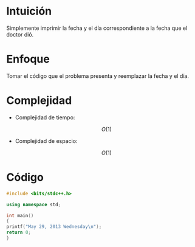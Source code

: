 # Intuición
<!-- Describe your first thoughts on how to solve this problem. -->
Simplemente imprimir la fecha y el día correspondiente a la fecha que el doctor dió.

# Enfoque
<!-- Describe your approach to solving the problem. -->
Tomar el código que el problema presenta y reemplazar la fecha y el día.

# Complejidad
- Complejidad de tiempo:
    <!-- Add your time complexity here, e.g. $$O(n)$$ -->
    $$O(1)$$

- Complejidad de espacio:
    <!-- Add your space complexity here, e.g. $$O(n)$$ -->
    $$O(1)$$

# Código
```cpp
#include <bits/stdc++.h>

using namespace std;

int main()
{
printf("May 29, 2013 Wednesday\n");
return 0;
}
```
